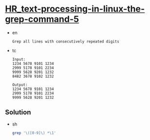# [HR_text-processing-in-linux-the-grep-command-5](https://www.hackerrank.com/challenges/text-processing-in-linux-the-grep-command-5)

* en

  ```en
  Grep all lines with consecutively repeated digits
  ```

* tc

  ```tc
  Input:
  1234 5678 9101 1234
  2999 5178 9101 2234
  9999 5628 9201 1232
  8482 3678 9102 1232

  Output:
  1234 5678 9101 1234
  2999 5178 9101 2234
  9999 5628 9201 1232
  ```

## Solution

* sh

  ```sh
  grep '\([0-9]\) *\1'
  ```
